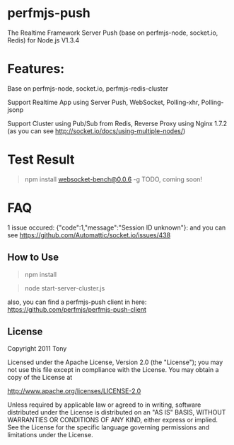 perfmjs-push
=======
The Realtime Framework Server Push (base on perfmjs-node, socket.io, Redis) for Node.js  V1.3.4

Features:
=======
Base on perfmjs-node, socket.io, perfmjs-redis-cluster

Support Realtime App using Server Push, WebSocket, Polling-xhr, Polling-jsonp

Support Cluster using Pub/Sub from Redis, Reverse Proxy using Nginx 1.7.2 (as you can see http://socket.io/docs/using-multiple-nodes/)

Test Result
=======
> npm install websocket-bench@0.0.6 -g
TODO, coming soon!

FAQ
======
1 issue occured: {"code":1,"message":"Session ID unknown"}: and you can see   https://github.com/Automattic/socket.io/issues/438


How to Use
-------
> npm install

> node start-server-cluster.js

also, you can find a perfmjs-push client in here: https://github.com/perfmjs/perfmjs-push-client


License
-------

Copyright 2011 Tony

Licensed under the Apache License, Version 2.0 (the "License");
you may not use this file except in compliance with the License.
You may obtain a copy of the License at

   http://www.apache.org/licenses/LICENSE-2.0

Unless required by applicable law or agreed to in writing, software
distributed under the License is distributed on an "AS IS" BASIS,
WITHOUT WARRANTIES OR CONDITIONS OF ANY KIND, either express or implied.
See the License for the specific language governing permissions and
limitations under the License.